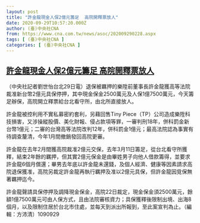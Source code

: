 ```yaml
---
layout: post
title: "許金龍現金人保2億元籌足  高院開釋票放人"
date: 2020-09-29T10:57:20.000Z
author: (臺)中央社CNA
from: https://www.cna.com.tw/news/asoc/202009290228.aspx
tags: [ (臺)中央社CNA ]
categories: [ (臺)中央社CNA ]
---
```

<!--1601377040000-->
[許金龍現金人保2億元籌足  高院開釋票放人](https://www.cna.com.tw/news/asoc/202009290228.aspx)
------

<div>
<div></div><div class="paragraph"><p>（中央社記者劉世怡台北29日電）退保被羈押的樂陞前董事長許金龍獲高等法院裁准新台幣2億元具保停押，其中現金保金2500萬元及人保1億7500萬元，今天籌足辦保，高院開立釋票給台北看守所，由北所直接放人。</p><p>許金龍被控利用不實私募密約套利，另藉回售Tiny Piece（TP）公司造成樂陞科技損害，又涉操縱股價、美化財報、侵占款項等罪，一審判刑18年，併科罰金新台幣1億元；二審的台灣高等法院改判12年，併科罰金1億元；最高法院認為事實有待調查釐清，今年1月間撤銷發回高院更審。</p><p>許金龍在去年2月間獲高院裁准2億元交保，去年3月11日籌足，從台北看守所獲釋，結束2年餘的羈押，但其實2億元保金是由畢姓男子向他人借款籌得，並要求許金龍6個月償還；畢男去年底以許金龍未還錢，及個人經濟、健康等因素請求高院退保獲准，高院另裁定許金龍再執行羈押及准以2億元具保，但許金龍因覓保無著羈押迄今。</p><p>許金龍聲請具保停押及調降現金保金，高院22日裁定，現金保金須2500萬元，餘額1億7500萬元可由人保方式，且由法院審核資力；具保獲釋後限制出境、出海8個月，以及限制住居於台北市住處，並每天到派出所報到，至此案宣判為止。（編輯：方沛清）1090929</p></div>
</div>
